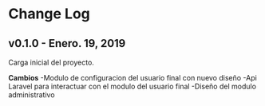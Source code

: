 # Change Log

## v0.1.0 - Enero. 19, 2019

Carga inicial del proyecto.

**Cambios**
-Modulo de configuracion del usuario final con nuevo diseño
-Api Laravel para interactuar con el modulo del usuario final
-Diseño del modulo administrativo

